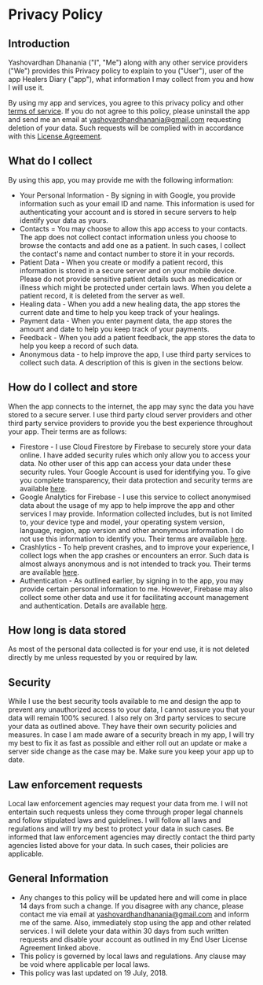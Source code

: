 # Privacy Policy

## Introduction
Yashovardhan Dhanania ("I", "Me") along with any other service providers ("We") provides this Privacy policy to explain to you ("User"), user of the app Healers Diary ("app"), what information I may collect from you and how I will use it.

By using my app and services, you agree to this privacy policy and other [terms of service](https://github.com/yashovardhan99/HealersDiary/blob/master/EULA.md). If you do not agree to this policy, please uninstall the app and send me an email at yashovardhandhanania@gmail.com requesting deletion of your data. Such requests will be complied with in accordance with this [License Agreement](https://github.com/yashovardhan99/HealersDiary/blob/master/EULA.md).

## What do I collect
By using this app, you may provide me with the following information:
- Your Personal Information - By signing in with Google, you provide information such as your email ID and name. This information is used for authenticating your account and is stored in secure servers to help identify your data as yours.
- Contacts = You may choose to allow this app access to your contacts. The app does not collect contact information unless you choose to browse the contacts and add one as a patient. In such cases, I collect the contact's name and contact number to store it in your records.
- Patient Data - When you create or modify a patient record, this information is stored in a secure server and on your mobile device. Please do not provide sensitive patient details such as medication or illness which might be protected under certain laws. When you delete a patient record, it is deleted from the server as well.
- Healing data - When you add a new healing data, the app stores the current date and time to help you keep track of your healings.
- Payment data - When you enter payment data, the app stores the amount and date to help you keep track of your payments.
- Feedback - When you add a patient feedback, the app stores the data to help you keep a record of such data.
- Anonymous data - to help improve the app, I use third party services to collect such data. A description of this is given in the sections below.
## How do I collect and store
When the app connects to the internet, the app may sync the data you have stored to a secure server. I use third party cloud server providers and other third party service providers to provide you the best experience throughout your app. Their terms are as follows:
- Firestore - I use Cloud Firestore by Firebase to securely store your data online. I have added security rules which only allow you to access your data. No other user of this app can access your data under these security rules. Your Google Account is used for identifying you. To give you complete transparency, their data protection and security terms are available [here](https://cloud.google.com/terms/data-processing-terms#top_of_page).
- Google Analytics for Firebase - I use this service to collect anonymised data about the usage of my app to help improve the app and other services I may provide. Information collected includes, but is not limited to, your device type and model, your operating system version, language, region, app version and other anonymous information. I do not use this information to identify you. Their terms are available [here](https://firebase.google.com/terms/analytics/).
- Crashlytics - To help prevent crashes, and to improve your experience, I collect logs when the app crashes or encounters an error. Such data is almost always anonymous and is not intended to track you. Their terms are available [here](https://firebase.google.com/terms/fabric-data-processing-terms).
- Authentication - As outlined earlier, by signing in to the app, you may provide certain personal information to me. However, Firebase may also collect some other data and use it for facilitating  account management and authentication. Details are available [here](https://firebase.google.com/support/privacy/#examples_of_end_user_personal_data_processed_by_firebase).
## How long is data stored
As most of the personal data collected is for your end use, it is not deleted directly by me unless requested by you or required by law.
## Security
While I use the best security tools available to me and design the app to prevent any unauthorized access to your data, I cannot assure you that your data will remain 100% secured. I also rely on 3rd party services to secure your data as outlined above. They have their own security policies and measures. In case I am made aware of a security breach in my app, I will try my best to fix it as fast as possible and either roll out an update or make a server side change as the case may be. Make sure you keep your app up to date.
## Law enforcement requests
Local law enforcement agencies may request your data from me. I will not entertain such requests unless they come through proper legal channels and follow stipulated laws and guidelines. I will follow all laws and regulations and will try my best to protect your data in such cases. Be informed that law enforcement agencies may directly contact the third party agencies listed above for your data. In such cases, their policies are applicable.
## General Information
- Any changes to this policy will be updated here and will come in place 14 days from such a change. If you disagree with any chance, please contact me via email at yashovardhandhanania@gmail.com and inform me of the same. Also, immediately stop using the app and other related services. I will delete your data within 30 days from such written requests and disable your account as outlined in my End User License Agreement linked above.
- This policy is governed by local laws and regulations. Any clause may be void where applicable per local laws.
- This policy was last updated on 19 July, 2018.
